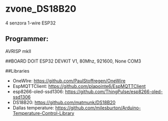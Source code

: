 # zvone_DS18B20
4 senzora 1-wire ESP32

## Programmer:
AVRISP mkII

##BOARD
DOIT ESP32 DEVKIT V1, 80Mhz, 921600, None COM3

##Libraries
+ OneWIre:  https://github.com/PaulStoffregen/OneWire
+ EspMQTTClient: https://github.com/plapointe6/EspMQTTClient
+ esp8266-oled-ssd1306: https://github.com/ThingPulse/esp8266-oled-ssd1306
+ DS18B20: https://github.com/matmunk/DS18B20
+ Dallas temperature: https://github.com/milesburton/Arduino-Temperature-Control-Library


